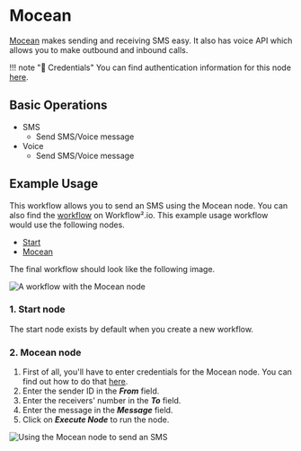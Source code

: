 # Mocean

[Mocean](https://www.moceanapi.com/) makes sending and receiving SMS easy. It also has voice API which allows you to make outbound and inbound calls.

!!! note "🔑 Credentials"
    You can find authentication information for this node [here](/workflow/integrations/credentials/mocean/).


## Basic Operations

* SMS
    * Send SMS/Voice message
* Voice
    * Send SMS/Voice message


## Example Usage

This workflow allows you to send an SMS using the Mocean node. You can also find the [workflow](https://WF².io/workflows/667) on Workflow².io. This example usage workflow would use the following nodes.
- [Start](/workflow/integrations/core-nodes/workflow-nodes-base.start/)
- [Mocean]()

The final workflow should look like the following image.

![A workflow with the Mocean node](/_images/integrations/nodes/mocean/workflow.png)

### 1. Start node

The start node exists by default when you create a new workflow.


### 2. Mocean node

1. First of all, you'll have to enter credentials for the Mocean node. You can find out how to do that [here](/workflow/integrations/credentials/mocean/).
2. Enter the sender ID in the ***From*** field.
3. Enter the receivers' number in the ***To*** field.
4. Enter the message in the ***Message*** field.
5. Click on ***Execute Node*** to run the node.

![Using the Mocean node to send an SMS](/_images/integrations/nodes/mocean/mocean_node.png)

